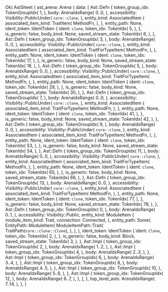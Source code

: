 Ok(
    AstSheet {
        ast_arena: Arena {
            data: [
                Ast::Defn {
                    token_group_idx: TokenGroupIdx(
                        1,
                    ),
                    body: ArenaIdxRange(
                        0..0,
                    ),
                    accessibility: Visibility::PublicUnder(
                        `core::clone`,
                    ),
                    entity_kind: AssociatedItem {
                        associated_item_kind: TraitItem(
                            MethodFn,
                        ),
                    },
                    entity_path: None,
                    ident_token: IdentToken {
                        ident: `clone`,
                        token_idx: TokenIdx(
                            5,
                        ),
                    },
                    is_generic: false,
                    body_kind: None,
                    saved_stream_state: TokenIdx(
                        6,
                    ),
                },
                Ast::Defn {
                    token_group_idx: TokenGroupIdx(
                        3,
                    ),
                    body: ArenaIdxRange(
                        0..0,
                    ),
                    accessibility: Visibility::PublicUnder(
                        `core::clone`,
                    ),
                    entity_kind: AssociatedItem {
                        associated_item_kind: TraitForTypeItem(
                            MethodFn,
                        ),
                    },
                    entity_path: None,
                    ident_token: IdentToken {
                        ident: `clone`,
                        token_idx: TokenIdx(
                            17,
                        ),
                    },
                    is_generic: false,
                    body_kind: None,
                    saved_stream_state: TokenIdx(
                        18,
                    ),
                },
                Ast::Defn {
                    token_group_idx: TokenGroupIdx(
                        5,
                    ),
                    body: ArenaIdxRange(
                        0..0,
                    ),
                    accessibility: Visibility::PublicUnder(
                        `core::clone`,
                    ),
                    entity_kind: AssociatedItem {
                        associated_item_kind: TraitForTypeItem(
                            MethodFn,
                        ),
                    },
                    entity_path: None,
                    ident_token: IdentToken {
                        ident: `clone`,
                        token_idx: TokenIdx(
                            29,
                        ),
                    },
                    is_generic: false,
                    body_kind: None,
                    saved_stream_state: TokenIdx(
                        30,
                    ),
                },
                Ast::Defn {
                    token_group_idx: TokenGroupIdx(
                        7,
                    ),
                    body: ArenaIdxRange(
                        0..0,
                    ),
                    accessibility: Visibility::PublicUnder(
                        `core::clone`,
                    ),
                    entity_kind: AssociatedItem {
                        associated_item_kind: TraitForTypeItem(
                            MethodFn,
                        ),
                    },
                    entity_path: None,
                    ident_token: IdentToken {
                        ident: `clone`,
                        token_idx: TokenIdx(
                            41,
                        ),
                    },
                    is_generic: false,
                    body_kind: None,
                    saved_stream_state: TokenIdx(
                        42,
                    ),
                },
                Ast::Defn {
                    token_group_idx: TokenGroupIdx(
                        9,
                    ),
                    body: ArenaIdxRange(
                        0..0,
                    ),
                    accessibility: Visibility::PublicUnder(
                        `core::clone`,
                    ),
                    entity_kind: AssociatedItem {
                        associated_item_kind: TraitForTypeItem(
                            MethodFn,
                        ),
                    },
                    entity_path: None,
                    ident_token: IdentToken {
                        ident: `clone`,
                        token_idx: TokenIdx(
                            53,
                        ),
                    },
                    is_generic: false,
                    body_kind: None,
                    saved_stream_state: TokenIdx(
                        54,
                    ),
                },
                Ast::Defn {
                    token_group_idx: TokenGroupIdx(
                        11,
                    ),
                    body: ArenaIdxRange(
                        0..0,
                    ),
                    accessibility: Visibility::PublicUnder(
                        `core::clone`,
                    ),
                    entity_kind: AssociatedItem {
                        associated_item_kind: TraitForTypeItem(
                            MethodFn,
                        ),
                    },
                    entity_path: None,
                    ident_token: IdentToken {
                        ident: `clone`,
                        token_idx: TokenIdx(
                            65,
                        ),
                    },
                    is_generic: false,
                    body_kind: None,
                    saved_stream_state: TokenIdx(
                        66,
                    ),
                },
                Ast::Defn {
                    token_group_idx: TokenGroupIdx(
                        13,
                    ),
                    body: ArenaIdxRange(
                        0..0,
                    ),
                    accessibility: Visibility::PublicUnder(
                        `core::clone`,
                    ),
                    entity_kind: AssociatedItem {
                        associated_item_kind: TraitForTypeItem(
                            MethodFn,
                        ),
                    },
                    entity_path: None,
                    ident_token: IdentToken {
                        ident: `clone`,
                        token_idx: TokenIdx(
                            77,
                        ),
                    },
                    is_generic: false,
                    body_kind: None,
                    saved_stream_state: TokenIdx(
                        78,
                    ),
                },
                Ast::Defn {
                    token_group_idx: TokenGroupIdx(
                        0,
                    ),
                    body: ArenaIdxRange(
                        0..1,
                    ),
                    accessibility: Visibility::Public,
                    entity_kind: ModuleItem {
                        module_item_kind: Trait,
                        connection: Connected,
                    },
                    entity_path: Some(
                        EntityPath::ModuleItem(
                            ModuleItemPath::Trait(
                                TraitPath(`core::clone::Clone`),
                            ),
                        ),
                    ),
                    ident_token: IdentToken {
                        ident: `Clone`,
                        token_idx: TokenIdx(
                            2,
                        ),
                    },
                    is_generic: false,
                    body_kind: Block,
                    saved_stream_state: TokenIdx(
                        3,
                    ),
                },
                Ast::Impl {
                    token_group_idx: TokenGroupIdx(
                        2,
                    ),
                    body: ArenaIdxRange(
                        1..2,
                    ),
                },
                Ast::Impl {
                    token_group_idx: TokenGroupIdx(
                        4,
                    ),
                    body: ArenaIdxRange(
                        2..3,
                    ),
                },
                Ast::Impl {
                    token_group_idx: TokenGroupIdx(
                        6,
                    ),
                    body: ArenaIdxRange(
                        3..4,
                    ),
                },
                Ast::Impl {
                    token_group_idx: TokenGroupIdx(
                        8,
                    ),
                    body: ArenaIdxRange(
                        4..5,
                    ),
                },
                Ast::Impl {
                    token_group_idx: TokenGroupIdx(
                        10,
                    ),
                    body: ArenaIdxRange(
                        5..6,
                    ),
                },
                Ast::Impl {
                    token_group_idx: TokenGroupIdx(
                        12,
                    ),
                    body: ArenaIdxRange(
                        6..7,
                    ),
                },
            ],
        },
        top_level_asts: ArenaIdxRange(
            7..14,
        ),
    },
)